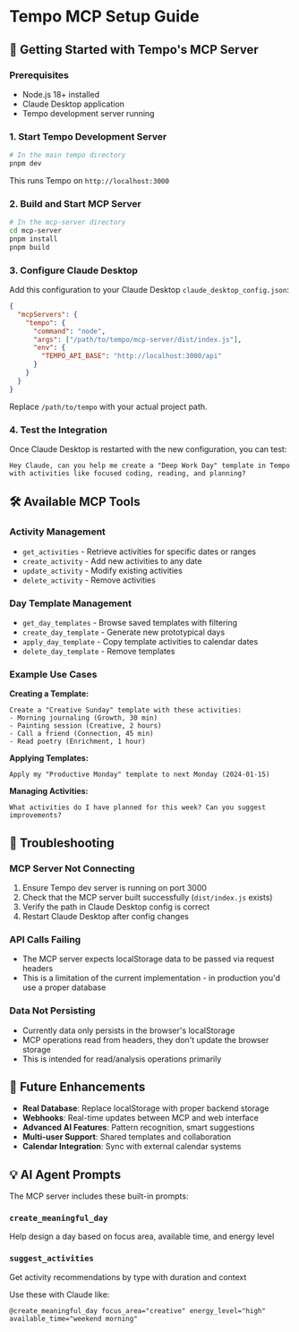 # Tempo MCP Setup Guide

## 🚀 Getting Started with Tempo's MCP Server

### Prerequisites
- Node.js 18+ installed
- Claude Desktop application
- Tempo development server running

### 1. Start Tempo Development Server
```bash
# In the main tempo directory
pnpm dev
```
This runs Tempo on `http://localhost:3000`

### 2. Build and Start MCP Server
```bash
# In the mcp-server directory
cd mcp-server
pnpm install
pnpm build
```

### 3. Configure Claude Desktop

Add this configuration to your Claude Desktop `claude_desktop_config.json`:

```json
{
  "mcpServers": {
    "tempo": {
      "command": "node",
      "args": ["/path/to/tempo/mcp-server/dist/index.js"],
      "env": {
        "TEMPO_API_BASE": "http://localhost:3000/api"
      }
    }
  }
}
```

Replace `/path/to/tempo` with your actual project path.

### 4. Test the Integration

Once Claude Desktop is restarted with the new configuration, you can test:

```
Hey Claude, can you help me create a "Deep Work Day" template in Tempo with activities like focused coding, reading, and planning?
```

## 🛠 Available MCP Tools

### Activity Management
- `get_activities` - Retrieve activities for specific dates or ranges
- `create_activity` - Add new activities to any date
- `update_activity` - Modify existing activities
- `delete_activity` - Remove activities

### Day Template Management  
- `get_day_templates` - Browse saved templates with filtering
- `create_day_template` - Generate new prototypical days
- `apply_day_template` - Copy template activities to calendar dates
- `delete_day_template` - Remove templates

### Example Use Cases

**Creating a Template:**
```
Create a "Creative Sunday" template with these activities:
- Morning journaling (Growth, 30 min)
- Painting session (Creative, 2 hours) 
- Call a friend (Connection, 45 min)
- Read poetry (Enrichment, 1 hour)
```

**Applying Templates:**
```
Apply my "Productive Monday" template to next Monday (2024-01-15)
```

**Managing Activities:**
```
What activities do I have planned for this week? Can you suggest improvements?
```

## 🔧 Troubleshooting

### MCP Server Not Connecting
1. Ensure Tempo dev server is running on port 3000
2. Check that the MCP server built successfully (`dist/index.js` exists)
3. Verify the path in Claude Desktop config is correct
4. Restart Claude Desktop after config changes

### API Calls Failing
- The MCP server expects localStorage data to be passed via request headers
- This is a limitation of the current implementation - in production you'd use a proper database

### Data Not Persisting
- Currently data only persists in the browser's localStorage
- MCP operations read from headers, they don't update the browser storage
- This is intended for read/analysis operations primarily

## 🚀 Future Enhancements

- **Real Database**: Replace localStorage with proper backend storage
- **Webhooks**: Real-time updates between MCP and web interface  
- **Advanced AI Features**: Pattern recognition, smart suggestions
- **Multi-user Support**: Shared templates and collaboration
- **Calendar Integration**: Sync with external calendar systems

## 💡 AI Agent Prompts

The MCP server includes these built-in prompts:

### `create_meaningful_day`
Help design a day based on focus area, available time, and energy level

### `suggest_activities` 
Get activity recommendations by type with duration and context

Use these with Claude like:
```
@create_meaningful_day focus_area="creative" energy_level="high" available_time="weekend morning"
```